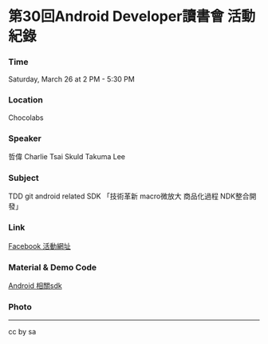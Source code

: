 # 第30回Android Developer讀書會 活動紀錄

### Time

Saturday, March 26 at 2 PM - 5:30 PM

### Location

Chocolabs

### Speaker
哲偉
Charlie Tsai
Skuld
Takuma Lee

### Subject
TDD
git
android related SDK
「技術革新 macro微放大 商品化過程 NDK整合開發」

### Link

[Facebook 活動網址](https://www.facebook.com/events/121316278263421/)

### Material & Demo Code

[Android 相關sdk](https://docs.google.com/presentation/d/1sDa4XTVcx80a4Fo5t7zDljr2MJRdXDpZ2z5-dhA-v5U/edit#slide=id.p)   

### Photo

---
cc by sa